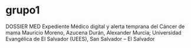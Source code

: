 # grupo1
DOSSIER MED
Expediente Médico digital y alerta  temprana  del Cáncer de mama
 Mauricio Moreno, Azucena Durán,  Alexander Murcia; Universidad Evangélica de El Salvador (UEES), San Salvador – El Salvador
